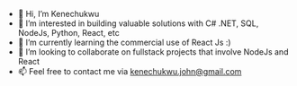 - 👋 Hi, I’m Kenechukwu
- 👀 I’m interested in building valuable solutions with C# .NET, SQL, NodeJs, Python, React, etc
- 🌱 I’m currently learning the commercial use of React Js :) 
- 💞️ I’m looking to collaborate on fullstack projects that involve NodeJs and React
- 📫 Feel free to contact me via kenechukwu.john@gmail.com

<!---
bombay21/bombay21 is a ✨ special ✨ repository because its `README.md` (this file) appears on your GitHub profile.
You can click the Preview link to take a look at your changes.
--->

